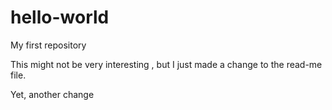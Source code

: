# hello-world
My first repository


This might not be very interesting , but I just  made a change to the read-me file.

Yet, another change
